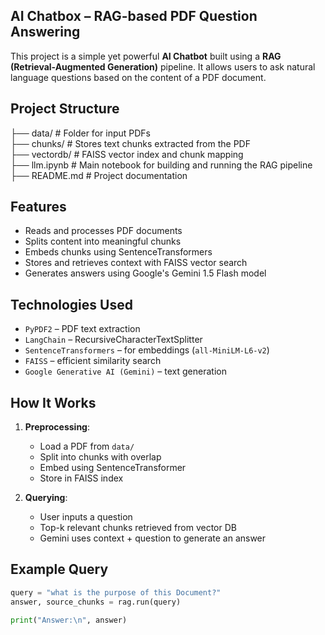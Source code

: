 ## AI Chatbox – RAG-based PDF Question Answering

This project is a simple yet powerful **AI Chatbot** built using a **RAG (Retrieval-Augmented Generation)** pipeline. It allows users to ask natural language questions based on the content of a PDF document.


## Project Structure

├── data/         # Folder for input PDFs  
├── chunks/       # Stores text chunks extracted from the PDF  
├── vectordb/     # FAISS vector index and chunk mapping  
├── llm.ipynb     # Main notebook for building and running the RAG pipeline  
├── README.md     # Project documentation  


## Features

- Reads and processes PDF documents
- Splits content into meaningful chunks
- Embeds chunks using SentenceTransformers
- Stores and retrieves context with FAISS vector search
- Generates answers using Google's Gemini 1.5 Flash model


## Technologies Used

- `PyPDF2` – PDF text extraction  
- `LangChain` – RecursiveCharacterTextSplitter  
- `SentenceTransformers` – for embeddings (`all-MiniLM-L6-v2`)  
- `FAISS` – efficient similarity search  
- `Google Generative AI (Gemini)` – text generation  

## How It Works

1. **Preprocessing**:  
   - Load a PDF from `data/`
   - Split into chunks with overlap
   - Embed using SentenceTransformer
   - Store in FAISS index

2. **Querying**:  
   - User inputs a question
   - Top-k relevant chunks retrieved from vector DB
   - Gemini uses context + question to generate an answer


## Example Query

```python
query = "what is the purpose of this Document?"
answer, source_chunks = rag.run(query)

print("Answer:\n", answer)


